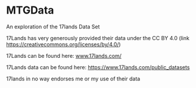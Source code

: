 # MTGData
An exploration of the 17lands Data Set

17Lands has very generously provided their data under the CC BY 4.0 (link https://creativecommons.org/licenses/by/4.0/)

17Lands can be found here: www.17lands.com/

17Lands data can be found here: https://www.17lands.com/public_datasets

17lands in no way endorses me or my use of their data

